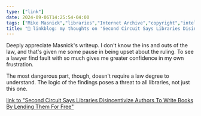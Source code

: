 ```yaml
---
type: ["link"]
date: 2024-09-06T14:25:54-04:00
tags: ["Mike Masnick","libraries","Internet Archive","copyright","intellectual property","alienation of ownership"]
title: "🔗 linkblog: my thoughts on 'Second Circuit Says Libraries Disincentivize Authors To Write Books By Lending Them For Free'"
---
```

Deeply appreciate Masnick's writeup. I don't know the ins and outs of the law, and that's given me some pause in being upset about the ruling. To see a lawyer find fault with so much gives me greater confidence in my own frustration.

The most dangerous part, though, doesn't require a law degree to understand. The logic of the findings poses a threat to all libraries, not just this one.

[link to "Second Circuit Says Libraries Disincentivize Authors To Write Books By Lending Them For Free"](https://www.techdirt.com/2024/09/05/second-circuit-says-libraries-disincentivize-authors-to-write-books-by-lending-them-for-free/)
